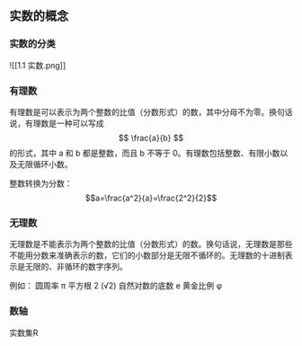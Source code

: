 ## 实数的概念
### 实数的分类

![[1.1 实数.png]]


### 有理数
有理数是可以表示为两个整数的比值（分数形式）的数，其中分母不为零。换句话说，有理数是一种可以写成 $$ \frac{a}{b} $$ 的形式，其中 a 和 b 都是整数，而且 b 不等于 0。有理数包括整数、有限小数以及无限循环小数。


整数转换为分数：$$a=\frac{a^2}{a}=\frac{2^2}{2}$$






### 无理数
无理数是不能表示为两个整数的比值（分数形式）的数。换句话说，无理数是那些不能用分数来准确表示的数，它们的小数部分是无限不循环的。无理数的十进制表示是无限的、非循环的数字序列。

例如：
圆周率 π
平方根 2 (√2)
自然对数的底数 e
黄金比例 φ


### 数轴
实数集R


